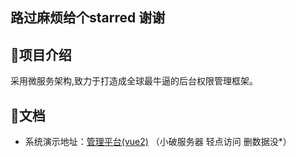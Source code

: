 ## 路过麻烦给个starred 谢谢

##  🍈项目介绍

  采用微服务架构,致力于打造成全球最牛逼的后台权限管理框架。



## 🍒文档

- 系统演示地址：[管理平台(vue2)](http://fxzcloud.cloud) （小破服务器 轻点访问 删数据没*）
